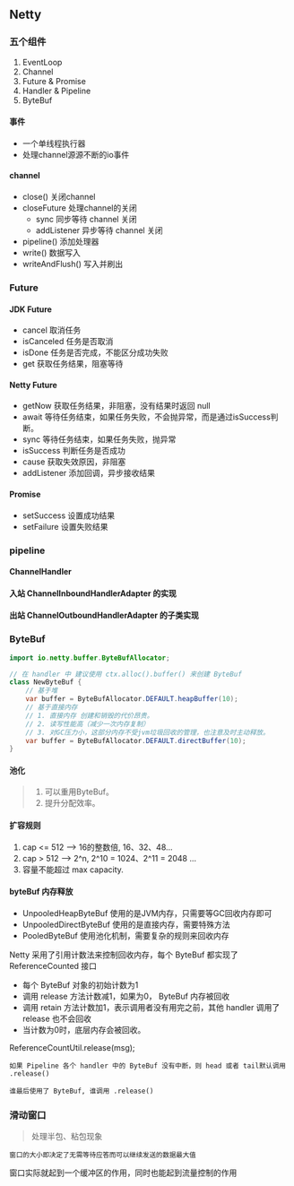 ## Netty

### 五个组件
1. EventLoop
2. Channel
3. Future & Promise
4. Handler & Pipeline
5. ByteBuf

#### 事件
- 一个单线程执行器
- 处理channel源源不断的io事件

#### channel
- close() 关闭channel
- closeFuture 处理channel的关闭
  - sync 同步等待 channel 关闭
  - addListener 异步等待 channel 关闭
- pipeline() 添加处理器
- write() 数据写入
- writeAndFlush() 写入并刷出

### Future
#### JDK Future
- cancel 取消任务
- isCanceled 任务是否取消
- isDone 任务是否完成，不能区分成功失败
- get 获取任务结果，阻塞等待

#### Netty Future
- getNow 获取任务结果，非阻塞，没有结果时返回 null
- await 等待任务结束，如果任务失败，不会抛异常，而是通过isSuccess判断。
- sync 等待任务结束，如果任务失败，抛异常
- isSuccess 判断任务是否成功
- cause 获取失效原因，非阻塞
- addListener 添加回调，异步接收结果

#### Promise
- setSuccess 设置成功结果
- setFailure 设置失败结果

### pipeline
#### ChannelHandler
#### 入站 ChannelInboundHandlerAdapter 的实现
#### 出站 ChannelOutboundHandlerAdapter 的子类实现

### ByteBuf

```java
import io.netty.buffer.ByteBufAllocator;

// 在 handler 中 建议使用 ctx.alloc().buffer() 来创建 ByteBuf
class NewByteBuf {
    // 基于堆
    var buffer = ByteBufAllocator.DEFAULT.heapBuffer(10);
    // 基于直接内存
    // 1. 直接内存 创建和销毁的代价昂贵。
    // 2. 读写性能高（减少一次内存复制）
    // 3. 对GC压力小，这部分内存不受jvm垃圾回收的管理，也注意及时主动释放。
    var buffer = ByteBufAllocator.DEFAULT.directBuffer(10);
}
```
#### 池化
> 1. 可以重用ByteBuf。
> 2. 提升分配效率。

#### 扩容规则
1. cap <= 512  -->  16的整数倍, 16、32、48...
2. cap > 512   -->  2^n,  2^10 = 1024、2^11 = 2048 ...
3. 容量不能超过 max capacity.

#### byteBuf 内存释放
- UnpooledHeapByteBuf 使用的是JVM内存，只需要等GC回收内存即可
- UnpooledDirectByteBuf 使用的是直接内存，需要特殊方法
- PooledByteBuf 使用池化机制，需要复杂的规则来回收内存

Netty 采用了引用计数法来控制回收内存，每个 ByteBuf 都实现了 ReferenceCounted 接口
- 每个 ByteBuf 对象的初始计数为1
- 调用 release 方法计数减1，如果为0， ByteBuf 内存被回收
- 调用 retain 方法计数加1，表示调用者没有用完之前，其他 handler 调用了 release 也不会回收
- 当计数为0时，底层内存会被回收。

ReferenceCountUtil.release(msg);

`如果 Pipeline 各个 handler 中的 ByteBuf 没有中断，则 head 或者 tail默认调用 .release()`

`谁最后使用了 ByteBuf, 谁调用 .release()`

### 滑动窗口
> 处理半包、粘包现象

`窗口的大小即决定了无需等待应答而可以继续发送的数据最大值`

窗口实际就起到一个缓冲区的作用，同时也能起到流量控制的作用
